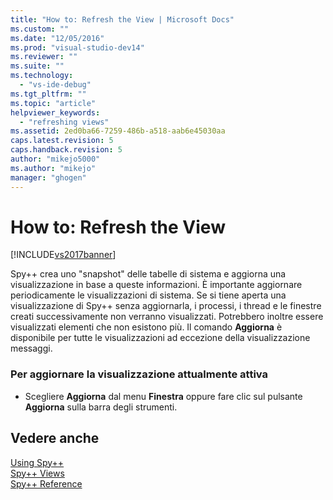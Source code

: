 ```yaml
---
title: "How to: Refresh the View | Microsoft Docs"
ms.custom: ""
ms.date: "12/05/2016"
ms.prod: "visual-studio-dev14"
ms.reviewer: ""
ms.suite: ""
ms.technology: 
  - "vs-ide-debug"
ms.tgt_pltfrm: ""
ms.topic: "article"
helpviewer_keywords: 
  - "refreshing views"
ms.assetid: 2ed0ba66-7259-486b-a518-aab6e45030aa
caps.latest.revision: 5
caps.handback.revision: 5
author: "mikejo5000"
ms.author: "mikejo"
manager: "ghogen"
---
```

# How to: Refresh the View
[!INCLUDE[vs2017banner](../code-quality/includes/vs2017banner.md)]

Spy\+\+ crea uno "snapshot" delle tabelle di sistema e aggiorna una visualizzazione in base a queste informazioni.  È importante aggiornare periodicamente le visualizzazioni di sistema.  Se si tiene aperta una visualizzazione di Spy\+\+ senza aggiornarla, i processi, i thread e le finestre creati successivamente non verranno visualizzati.  Potrebbero inoltre essere visualizzati elementi che non esistono più.  Il comando **Aggiorna** è disponibile per tutte le visualizzazioni ad eccezione della visualizzazione messaggi.  
  
### Per aggiornare la visualizzazione attualmente attiva  
  
-   Scegliere **Aggiorna** dal menu **Finestra** oppure fare clic sul pulsante **Aggiorna** sulla barra degli strumenti.  
  
## Vedere anche  
 [Using Spy\+\+](../debugger/using-spy-increment.md)   
 [Spy\+\+ Views](../debugger/spy-increment-views.md)   
 [Spy\+\+ Reference](../debugger/spy-increment-reference.md)